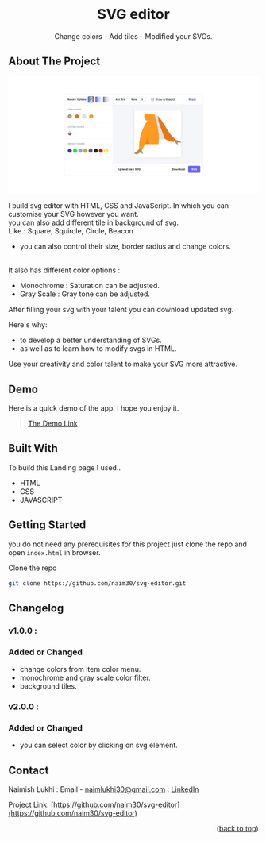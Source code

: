 <div id="top"></div>

<br />
<div align="center">
  <h1 align="center">SVG editor</h1>

  <p align="center">
    Change colors - Add tiles - Modified your SVGs.
  </p>
</div>

## About The Project

![Landing page Screenshot](public/svg-editor.jpg)

I build svg editor with HTML, CSS and JavaScript. In which you can customise your SVG however you want.
<br>
you can also add different tile in background of svg.
<br/>
Like : Square, Squircle, Circle, Beacon

- you can also control their size, border radius and change colors.

<br/>
  It also has different color options :

- Monochrome : Saturation can be adjusted.
- Gray Scale : Gray tone can be adjusted.

After filling your svg with your talent you can download updated svg.

Here's why:

- to develop a better understanding of SVGs.
- as well as to learn how to modify svgs in HTML.

Use your creativity and color talent to make your SVG more attractive.

## Demo

Here is a quick demo of the app. I hope you enjoy it.

> [The Demo Link](https://naim30.github.io/svg-editor/)

## Built With

To build this Landing page I used..

- HTML
- CSS
- JAVASCRIPT

## Getting Started

you do not need any prerequisites for this project just clone the repo and open `index.html` in browser.

Clone the repo

```sh
git clone https://github.com/naim30/svg-editor.git
```

## Changelog

### v1.0.0 :

### Added or Changed

- change colors from item color menu.
- monochrome and gray scale color filter.
- background tiles.

### v2.0.0 :

### Added or Changed

- you can select color by clicking on svg element.

## Contact

Naimish Lukhi :
Email - naimlukhi30@gmail.com :
[LinkedIn](https://www.linkedin.com/in/naimish-lukhi-a2b14a1b9)

Project Link: [https://github.com/naim30/svg-editor](https://github.com/naim30/svg-editor)

<p align="right">(<a href="#top">back to top</a>)</p>
